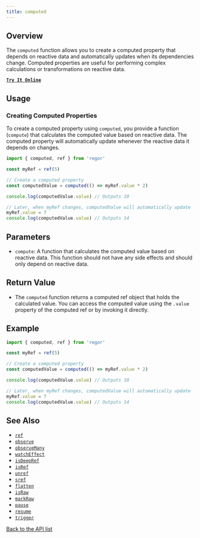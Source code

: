 ```yaml
---
title: computed
---
```


## Overview

The `computed` function allows you to create a computed property that depends on reactive data and automatically updates when its dependencies change. Computed properties are useful for performing complex calculations or transformations on reactive data.

[**`Try It Online`**](https://stackblitz.com/edit/regor-sample-ref?file=index.ts)

## Usage

### Creating Computed Properties

To create a computed property using `computed`, you provide a function (`compute`) that calculates the computed value based on reactive data. The computed property will automatically update whenever the reactive data it depends on changes.

```ts
import { computed, ref } from 'regor'

const myRef = ref(5)

// Create a computed property
const computedValue = computed(() => myRef.value * 2)

console.log(computedValue.value) // Outputs 10

// Later, when myRef changes, computedValue will automatically update
myRef.value = 7
console.log(computedValue.value) // Outputs 14
```

## Parameters

- `compute`: A function that calculates the computed value based on reactive data. This function should not have any side effects and should only depend on reactive data.

## Return Value

- The `computed` function returns a computed ref object that holds the calculated value. You can access the computed value using the `.value` property of the computed ref or by invoking it directly.

## Example

```ts
import { computed, ref } from 'regor'

const myRef = ref(5)

// Create a computed property
const computedValue = computed(() => myRef.value * 2)

console.log(computedValue.value) // Outputs 10

// Later, when myRef changes, computedValue will automatically update
myRef.value = 7
console.log(computedValue.value) // Outputs 14
```

## See Also

- [`ref`](/api/ref)
- [`observe`](/api/observe)
- [`observeMany`](/api/observeMany)
- [`watchEffect`](/api/watchEffect)
- [`isDeepRef`](/api/isDeepRef)
- [`isRef`](/api/isRef)
- [`unref`](/api/unref)
- [`sref`](/api/sref)
- [`flatten`](/api/flatten)
- [`isRaw`](/api/isRaw)
- [`markRaw`](/api/markRaw)
- [`pause`](/api/pause)
- [`resume`](/api/resume)
- [`trigger`](/api/trigger)

[Back to the API list](/api/)
